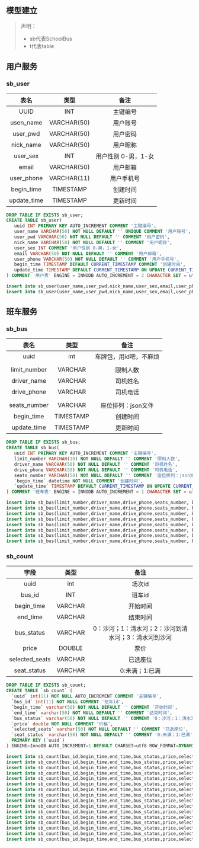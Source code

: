 ## 模型建立

> 声明：
>
> - sb代表SchoolBus
> - t代表table

## 用户服务

### sb_user

|    表名     |    类型     |        备注         |
| :---------: | :---------: | :-----------------: |
|    UUID     |     INT     |      主键编号       |
|  usen_name  | VARCHAR(50) |      用户账号       |
|  user_pwd   | VARCHAR(50) |      用户密码       |
|  nick_name  | VARCHAR(50) |      用户昵称       |
|  user_sex   |     INT     | 用户性别 0-男，1-女 |
|    email    | VARCHAR(50) |      用户邮箱       |
| user_phone  | VARCHAR(11) |     用户手机号      |
| begin_time  |  TIMESTAMP  |      创建时间       |
| update_time |  TIMESTAMP  |      更新时间       |

```sql
DROP TABLE IF EXISTS sb_user;
CREATE TABLE sb_user(
   uuid INT PRIMARY KEY AUTO_INCREMENT COMMENT '主键编号',
   user_name VARCHAR(50) NOT NULL DEFAULT '' UNIQUE COMMENT '用户账号',
   user_pwd VARCHAR(50) NOT NULL DEFAULT '' COMMENT '用户密码',
   nick_name VARCHAR(50) NOT NULL DEFAULT '' COMMENT '用户昵称',
   user_sex INT COMMENT '用户性别 0-男，1-女',
   email VARCHAR(50) NOT NULL DEFAULT '' COMMENT '用户邮箱',
   user_phone VARCHAR(50) NOT NULL DEFAULT '' COMMENT '用户手机号',
   begin_time TIMESTAMP DEFAULT CURRENT_TIMESTAMP COMMENT '创建时间',
   update_time TIMESTAMP DEFAULT CURRENT_TIMESTAMP ON UPDATE CURRENT_TIMESTAMP COMMENT '修改时间'
) COMMENT '用户表' ENGINE = INNODB AUTO_INCREMENT = 2 CHARACTER SET = utf8 COLLATE = utf8_general_ci ROW_FORMAT = DYNAMIC;

insert into sb_user(user_name,user_pwd,nick_name,user_sex,email,user_phone) values('admin','0192023a7bbd73250516f069df18b500','隔壁泰山',0,'admin@qq.com','13888888888');
insert into sb_user(user_name,user_pwd,nick_name,user_sex,email,user_phone) values('jiangzh','5e2de6bd1c9b50f6e27d4e55da43b917','阿里郎',0,'jiangzh@qq.com','13866666666');
```

## 班车服务

### sb_bus

|     表名     |   类型    |          备注          |
| :----------: | :-------: | :--------------------: |
|     uuid     |    int    | 车牌包，用id吧，不麻烦 |
|              |           |                        |
| limit_number |  VARCHAR  |        限制人数        |
| driver_name  |  VARCHAR  |        司机姓名        |
| drive_phone  |  VARCHAR  |        司机电话        |
|              |           |                        |
| seats_number |  VARCHAR  |   座位排列：json文件   |
|  begin_time  | TIMESTAMP |        创建时间        |
| update_time  | TIMESTAMP |        更新时间        |

```sql
DROP TABLE IF EXISTS sb_bus;
CREATE TABLE sb_bus(
   uuid INT PRIMARY KEY AUTO_INCREMENT COMMENT '主键编号',
   limit_number VARCHAR(10) NOT NULL DEFAULT '' COMMENT '限制人数',
   driver_name VARCHAR(50) NOT NULL DEFAULT '' COMMENT '司机姓名',
   drive_phone VARCHAR(50) NOT NULL DEFAULT '' COMMENT '司机电话',
   seats_number VARCHAR(50) NOT NULL DEFAULT '' COMMENT '座位排列：json文件',
   `begin_time` datetime NOT NULL COMMENT '创建时间',
   `update_time` TIMESTAMP DEFAULT CURRENT_TIMESTAMP ON UPDATE CURRENT_TIMESTAMP COMMENT '修改时间'
) COMMENT '班车表' ENGINE = INNODB AUTO_INCREMENT = 1 CHARACTER SET = utf8 COLLATE = utf8_general_ci ROW_FORMAT = DYNAMIC;

insert into sb_bus(limit_number,driver_name,drive_phone,seats_number, begin_time) values('20','买','135','/file/seat.json', NOW());
insert into sb_bus(limit_number,driver_name,drive_phone,seats_number, begin_time) values('20','赵','135','/file/seat.json', NOW());
insert into sb_bus(limit_number,driver_name,drive_phone,seats_number, begin_time) values('20','李','135','/file/seat.json', NOW());
insert into sb_bus(limit_number,driver_name,drive_phone,seats_number, begin_time) values('20','王','135','/file/seat.json', NOW());
insert into sb_bus(limit_number,driver_name,drive_phone,seats_number, begin_time) values('20','牛','135','/file/seat.json', NOW());
insert into sb_bus(limit_number,driver_name,drive_phone,seats_number, begin_time) values('20','马','135','/file/seat.json', NOW());
insert into sb_bus(limit_number,driver_name,drive_phone,seats_number, begin_time) values('20','狗','135','/file/seat.json', NOW());
insert into sb_bus(limit_number,driver_name,drive_phone,seats_number, begin_time) values('20','王','135','/file/seat.json', NOW());
```

### sb_count

|      字段      |  类型   |                         备注                         |
| :------------: | :-----: | :--------------------------------------------------: |
|      uuid      |   int   |                        场次id                        |
|     bus_id     |   INT   |                        班车id                        |
|   begin_time   | VARCHAR |                       开始时间                       |
|    end_time    | VARCHAR |                       结束时间                       |
|   bus_status   | VARCHAR | 0：沙河；1：清水河；2：沙河到清水河；3：清水河到沙河 |
|     price      | DOUBLE  |                         票价                         |
| selected_seats | VARCHAR |                       已选座位                       |
|  seat_status   | VARCHAR |                    0:未满；1:已满                    |

```sql
DROP TABLE IF EXISTS sb_count;
CREATE TABLE `sb_count` (
  `uuid` int(11) NOT NULL AUTO_INCREMENT COMMENT '主键编号',
  `bus_id` int(11) NOT NULL COMMENT '班车id',
  `begin_time` varchar(50) NOT NULL DEFAULT '' COMMENT '开始时间',
  `end_time` varchar(50) NOT NULL DEFAULT '' COMMENT '结束时间',
  `bus_status` varchar(50) NOT NULL DEFAULT '' COMMENT '0：沙河；1：清水河；2：沙河到清水河；3：清水河到沙河',
  `price` double NOT NULL COMMENT '价格',
  `selected_seats` varchar(50) NOT NULL DEFAULT '' COMMENT '已选座位',
  `seat_status` varchar(50) NOT NULL DEFAULT '' COMMENT '0:未满；1:已满',
  PRIMARY KEY (`uuid`)
) ENGINE=InnoDB AUTO_INCREMENT=1 DEFAULT CHARSET=utf8 ROW_FORMAT=DYNAMIC COMMENT='场次表';

insert into sb_count(bus_id,begin_time,end_time,bus_status,price,selected_seats,seat_status) values(1,'08:00','09:00','0',4.00,'', '0');
insert into sb_count(bus_id,begin_time,end_time,bus_status,price,selected_seats,seat_status) values(2,'08:30','09:30','0',4.00,'', '0');
insert into sb_count(bus_id,begin_time,end_time,bus_status,price,selected_seats,seat_status) values(3,'09:00','10:00','0',4.00, '', '0');
insert into sb_count(bus_id,begin_time,end_time,bus_status,price,selected_seats,seat_status) values(4,'09:30','10:30','0',4.00, '', '0');
insert into sb_count(bus_id,begin_time,end_time,bus_status,price,selected_seats,seat_status) values(1,'09:30','10:30','1',4.00, '', '0');
insert into sb_count(bus_id,begin_time,end_time,bus_status,price,selected_seats,seat_status) values(2,'10:00','11:30','1',4.00, '', '0');
insert into sb_count(bus_id,begin_time,end_time,bus_status,price,selected_seats,seat_status) values(5,'08:00','09:00','1',4.00, '', '0');
insert into sb_count(bus_id,begin_time,end_time,bus_status,price,selected_seats,seat_status) values(6,'09:30','10:30','1',4.00, '', '0');
insert into sb_count(bus_id,begin_time,end_time,bus_status,price,selected_seats,seat_status) values(3,'14:00','15:00','1',4.00, '', '0');
insert into sb_count(bus_id,begin_time,end_time,bus_status,price,selected_seats,seat_status) values(4,'15:30','16:30','1',4.00, '', '0');
insert into sb_count(bus_id,begin_time,end_time,bus_status,price,selected_seats,seat_status) values(7,'17:00','18:00','1',4.00, '', '0');
insert into sb_count(bus_id,begin_time,end_time,bus_status,price,selected_seats,seat_status) values(5,'14:00','15:00','0',4.00, '', '0');
insert into sb_count(bus_id,begin_time,end_time,bus_status,price,selected_seats,seat_status) values(6,'15:30','16:30','0',4.00, '', '0');
insert into sb_count(bus_id,begin_time,end_time,bus_status,price,selected_seats,seat_status) values(8,'17:00','18:00','0',4.00, '', '0');
insert into sb_count(bus_id,begin_time,end_time,bus_status,price,selected_seats,seat_status) values(7,'20:00','21:00','0',4.00, '', '0');
insert into sb_count(bus_id,begin_time,end_time,bus_status,price,selected_seats,seat_status) values(8,'20:00','21:00','1',4.00, '', '0');
```

